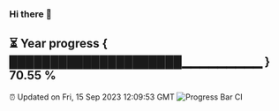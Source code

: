### Hi there 👋
⏳ Year progress { █████████████████████▁▁▁▁▁▁▁▁▁ } 70.55 %
---
⏰ Updated on Fri, 15 Sep 2023 12:09:53 GMT
![Progress Bar CI](https://github.com/Moyi321/Moyi321/workflows/Progress%20Bar%20CI/badge.svg)
